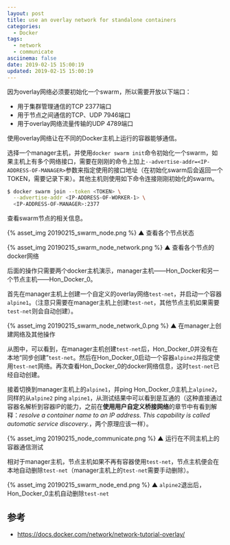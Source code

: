 ```yaml
---
layout: post
title: use an overlay network for standalone containers
categories:
  - Docker
tags:
  - network
  - communicate
asciinema: false
date: 2019-02-15 15:00:19
updated: 2019-02-15 15:00:19
---
```


因为overlay网络必须要初始化一个swarm，所以需要开放以下端口：

- 用于集群管理通信的TCP 2377端口
- 用于节点之间通信的TCP、UDP 7946端口
- 用于overlay网络流量传输的UDP 4789端口

使用overlay网络让在不同的Docker主机上运行的容器能够通信。

<!-- more -->

选择一个manager主机，并使用`docker swarm init`命令初始化一个swarm，如果主机上有多个网络接口，需要在刚刚的命令上加上`--advertise-addr=<IP-ADDRESS-OF-MANAGER>`参数来指定使用的接口地址（在初始化swarm后会返回一个TOKEN，需要记录下来）。其他主机则使用如下命令连接刚刚初始化的swarm。

``` bash
$ docker swarm join --token <TOKEN> \
  --advertise-addr <IP-ADDRESS-OF-WORKER-1> \
  <IP-ADDRESS-OF-MANAGER>:2377
```

查看swarm节点的相关信息。

{% asset_img 20190215_swarm_node.png %}
▲ 查看各个节点状态

{% asset_img 20190215_swarm_node_network.png %}
▲ 查看各个节点的docker网络

后面的操作只需要两个docker主机演示，manager主机——Hon_Docker和另一个节点主机——Hon_Docker_0。

首先在manager主机上创建一个自定义的overlay网络`test-net`，并启动一个容器`alpine1`。（注意只需要在manager主机上创建`test-net`，其他节点主机如果需要`test-net`则会自动创建）。

{% asset_img 20190215_swarm_node_network_0.png %}
▲ 在manager上创建网络及其他操作

从图中，可以看到，在manager主机创建`test-net`后，Hon_Docker_0并没有在本地“同步创建”`test-net`。然后在Hon_Docker_0启动一个容器`alpine2`并指定使用`test-net`网络。再次查看Hon_Docker_0的docker网络信息，这时`test-net`已经自动创建。

接着切换到manager主机上的`alpine1`，并ping Hon_Docker_0主机上`alpine2`，同样的从`alpine2` ping `alpine1`，从测试结果中可以看到是互通的（这种直接通过容器名解析到容器IP的能力，之前在**使用用户自定义桥接网络**的章节中有看到解释：*resolve a container name to an IP address. This capability is called automatic service discovery.*，两个原理应该一样）。

{% asset_img 20190215_node_communicate.png %}
▲ 运行在不同主机上的容器通信测试

相对于manager主机，节点主机如果不再有容器使用`test-net`，节点主机便会在本地自动删除`test-net`（manager主机上的`test-net`需要手动删除）。

{% asset_img 20190215_swarm_node_end.png %}
▲ `alpine2`退出后，Hon_Docker_0主机自动删除`test-net`

## 参考

- <https://docs.docker.com/network/network-tutorial-overlay/>
